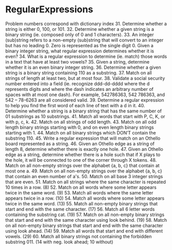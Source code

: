 # RegularExpressions

Problem numbers correspond with dictionary index
31. Determine whether a string is either 0, 100, or 101.
32. Determine whether a given string is a binary string (ie. composed only of 0 and 1 characters).
33. An integer (sub)string refers to a non-empty (sub)string that will convert to an integer but has no leading 0. Zero is represented as the single digit 0. Given a binary integer string, what regular expression determines whether it is even?
34. What is a regular expression to determine (ie. match) those words in a text that have at least two vowels?
35. Given a string, determine whether it is an even binary integer string.
36. Determine whether a given string is a binary string containing 110 as a substring.
37. Match on all strings of length at least two, but at most four.
38. Validate a social security number entered into a field (ie. recognize ddd-dd-dddd where the d represents digits and where the dash indicates an arbitrary number of spaces with at most one dash). For example, 542786363, 542 786363, and 542 – 78-6263 are all considered valid.
39. Determine a regular expression to help you find the first word of each line of text with a d in it.
40. Determine whether a string is a binary string that has the same number of 01 substrings as 10 substrings.
41. Match all words that start with P, C, K, or with p, c, k.
42. Match on all strings of odd length.
43. Match on all odd length binary strings starting with 0, and on even length binary strings starting with 1.
44. Match on all binary strings which DON’T contain the substring 110.
45. Write a regular expression that will match on an Othello board represented as a string.
46. Given an Othello edge as a string of length 8, determine whether there is exactly one hole.
47. Given an Othello edge as a string, determine whether there is a hole such that if X plays to the hole, it will be connected to one of the corner through X tokens.
48. Match on all non-empty strings over the alphabet {a, b, c} that contain at most one a.
49. Match on all non-empty strings over the alphabet {a, b, c} that contain an even number of
a's.
50. Match on all base 3 integer strings that are even.
51. Match on all strings where the same character is repeated 10 times in a row. (8)
52. Match on all words where some letter appears twice in the same word. (9)
53. Match all words where the same letter appears twice in a row. (10)
54. Match all words where some letter appears twice in the same word. (13)
55. Match all non-empty binary strings that start and end with the same character. (17)
56. Match all 6 letter words containing the substring cat. (19)
57. Match on all non-empty binary strings that start and end with the same character using look behind. (19)
58. Match on all non-empty binary strings that start and end with the same character using look ahead. (14)
59. Match all words that start and end with different vowels. (29)
60. Match all binary strings not containing the forbidden substring 011. (14 with neg. look ahead; 10 without)
